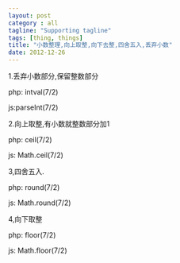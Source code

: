 ```yaml
---
layout: post
category : all
tagline: "Supporting tagline"
tags: [thing, things]
title: "小数整理,向上取整,向下去整,四舍五入,丢弃小数"
date: 2012-12-26
---
```

1.丢弃小数部分,保留整数部分    
php: intval(7/2)    
js:parseInt(7/2)    
    
2.向上取整,有小数就整数部分加1    
php: ceil(7/2)    
js: Math.ceil(7/2)    
    
3,四舍五入.    
php: round(7/2)    
js: Math.round(7/2)    
    
4,向下取整    
php: floor(7/2)    
js: Math.floor(7/2)